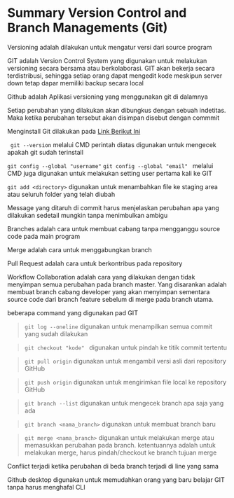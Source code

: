 # Summary Version Control and Branch Managements (Git)

Versioning adalah dilakukan untuk mengatur versi dari source program

GIT adalah Version Control System yang digunakan untuk melakukan versioning secara bersama atau berkolaborasi. GIT akan bekerja secara terdistribusi, sehingga setiap orang dapat mengedit kode meskipun server down tetap dapar memiliki backup secara local

Github adalah Aplikasi versioning yang menggunakan git di dalamnya

Setiap perubahan yang dilakukan akan dibungkus dengan sebuah indetitas. Maka ketika perubahan tersebut akan disimpan disebut dengan commmit

Menginstall Git dilakukan pada [Link Berikut Ini](https://git-scm.com/ )

``` git --version```
melalui CMD perintah diatas digunakan untuk mengecek apakah git sudah terinstall

` git config --global "username" `
`git config --global "email" `
melalui CMD juga digunakan untuk melakukan setting user pertama kali ke GIT

` git add <directory> ` digunakan untuk menambahkan file ke staging area atau seluruh folder yang telah diubah

Message yang ditaruh di commit harus menjelaskan perubahan apa yang dilakukan sedetail mungkin tanpa menimbulkan ambigu

Branches adalah cara untuk membuat cabang tanpa mengganggu source code pada main program

Merge adalah cara untuk menggabungkan branch

Pull Request adalah cara untuk berkontribus pada repository

Workflow Collaboration adalah cara yang dilakukan dengan tidak menyimpan semua perubahan pada branch master. Yang disarankan adalah membuat branch cabang developer yang akan menyimpan sementara source code dari branch feature sebelum di merge pada branch utama.

beberapa command yang digunakan pad GIT

> `git log --oneline` digunakan untuk menampilkan semua commit yang sudah dilakukan

> `git checkout "kode" ` digunakan untuk pindah ke titik commit tertentu

> `git pull origin` digunakan untuk mengambil versi asli dari repository GitHub

> `git push origin` digunakan untuk mengirimkan file local ke repository GitHub

> `git branch --list` digunakan untuk mengecek branch apa saja yang ada

> `git branch <nama_branch>` digunakan untuk membuat branch baru

> `git merge <nama_branch>` digunakan untuk melakukan merge atau memasukkan perubahan pada branch. ketentuannya adalah untuk melakukan merge, harus pindah/checkout ke branch tujuan merge

Conflict terjadi ketika perubahan di beda branch terjadi di line yang sama

Github desktop digunakan untuk memudahkan orang yang baru belajar GIT tanpa harus menghafal CLI